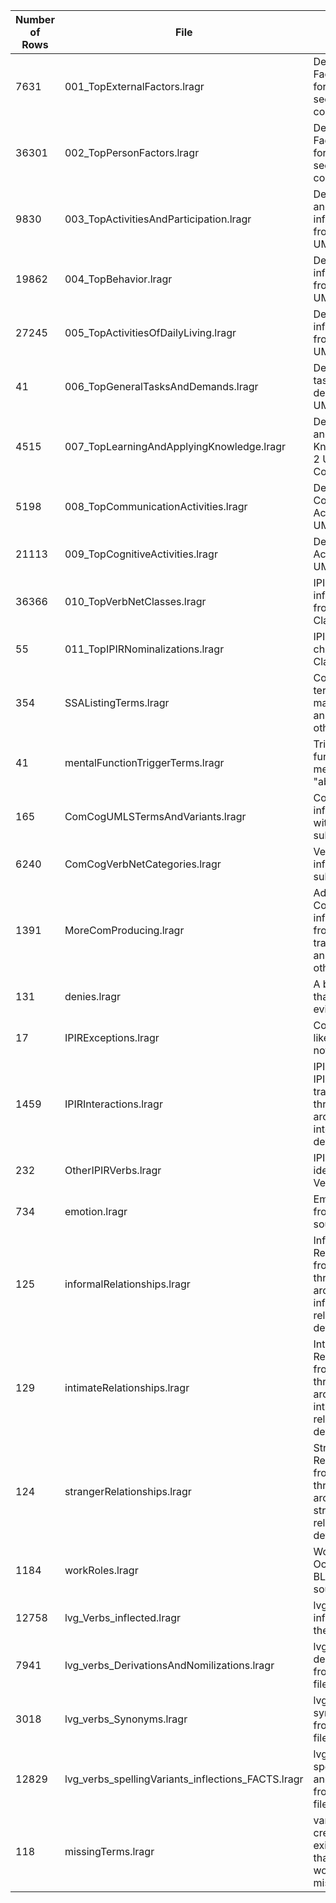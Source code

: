 |Number of Rows|File                                        |Description                                                                                                      |
| ------------ | ----------------------------------------- | ---------------------------------------------------------------------------------------------------------------- |
|   7631|001_TopExternalFactors.lragr                      |Derived External Factors inflected forms from 26 seed UMLS concepts                                               |
|  36301|002_TopPersonFactors.lragr                        |Derived Person Factor inflected forms from 32 seed UMLS concepts                                                  | 
|   9830|003_TopActivitiesAndParticipation.lragr           |Derived Activities and Particiaption inflected forms from 17 seed UMLS concepts                                   |
|  19862|004_TopBehavior.lragr                             |Dervied Behavior inflected forms from 31 seed UMLS concepts                                                       |
|  27245|005_TopActivitiesOfDailyLiving.lragr              |Derived ADL inflected forms from 6 seed UMLS Concepts                                                             |
|     41|006_TopGeneralTasksAndDemands.lragr               |Derived General tasks and demands from 1 UMLS Concept                                                             |
|   4515|007_TopLearningAndApplyingKnowledge.lragr         |Derived Learning and Applying Knowledge from 2 UMLS Concepts                                                      |
|   5198|008_TopCommunicationActivities.lragr              |Derived Communication Activities from 8 UMLS Concepts                                                             |
|  21113|009_TopCognitiveActivities.lragr                  |Derived Cognitive Activities from 5 UMLS Concepts                                                                 |
|  36366|010_TopVerbNetClasses.lragr                       |IPIR, Comcog inflected forms from VerbNet Classes                                                                 |
|     55|011_TopIPIRNominalizations.lragr                  |IPIR Classes from chosen VerbNet Classes                                                                          |
|    354|SSAListingTerms.lragr                             |Comcog, IPIR terms from manual training annotations not in other sources                                          |
|     41|mentalFunctionTriggerTerms.lragr                  |Triggering function mentions like "able to"                                                                       |
|    165|ComCogUMLSTermsAndVariants.lragr                  |ComCog UMLS inflected forms with ComCog subclassifications                                                        |
|   6240|ComCogVerbNetCategories.lragr                     |Verbnet ComCog inflected forms, subclifications                                                                   |
|   1391|MoreComProducing.lragr                            |Additional ComCog inflected forms from manual training annotations not in other sources                           |
|    131|denies.lragr                                      |A bunch of ways that negation evidence is seen                                                                    |
|     17|IPIRExceptions.lragr                              |Confounding IPIR like terms that are not                                                                          |
|   1459|IPIRInteractions.lragr                            |IPIR (and not IPIR) forms from traversals through thesauri around seed IPIR interaction defintional terms         |
|    232|OtherIPIRVerbs.lragr                              |IPIR forms identified from VerbNet                                                                                |
|    734|emotion.lragr                                     |Emotions pulled from UMLS sources                                                                                 |
|    125|informalRelationships.lragr                       |Informal Relationships from traversals through thesauri around seed IPIR informal relationship definital terms    |
|    129|intimateRelationships.lragr                       |Intimate Relationships from traversals through thesauri around seed IPIR intimate relationship definital terms    |
|    124|strangerRelationships.lragr                       |Stranger Relationships from traversals through thesauri around seed IPIR stranger relationship definital terms    |
|   1184|workRoles.lragr                                   |Work Roles, Occupations from BLS, SSA, ONGIG sources                                                              |
|  12758|lvg_Verbs_inflected.lragr                         |lvg generated inflections from the top seed files                                                                 |
|   7941|lvg_verbs_DerivationsAndNomilizations.lragr       |lvg generated derived forms from the top seed files                                                               |
|   3018|lvg_verbs_Synonyms.lragr                          |lvg generated synonym forms from the top seed files                                                               |
|  12829|lvg_verbs_spellingVariants_inflections_FACTS.lragr|lvg gnenerated spelling variants and inflections from the top seed files                                          |
|    118|missingTerms.lragr                                |variants manually created from existing forms that otherwise would have been missed                               |
